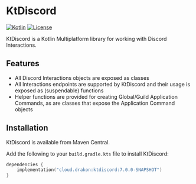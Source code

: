 # KtDiscord

[![Kotlin](https://img.shields.io/badge/kotlin-1.9.0-blue.svg?logo=kotlin)](http://kotlinlang.org)
[![License](https://img.shields.io/github/license/TempestProject/KtDiscord)](https://www.gnu.org/licenses/agpl-3.0.en.html)

KtDiscord is a Kotlin Multiplatform library for working with Discord Interactions.

## Features

* All Discord Interactions objects are exposed as classes
* All Interactions endpoints are supported by KtDiscord and their usage is exposed as (suspendable) functions
* Helper functions are provided for creating Global/Guild Application Commands, as are classes that expose the
  Application Command objects

## Installation

KtDiscord is available from Maven Central.

Add the following to your `build.gradle.kts` file to install KtDiscord:

```kotlin
dependencies {
    implementation("cloud.drakon:ktdiscord:7.0.0-SNAPSHOT")
}
```
